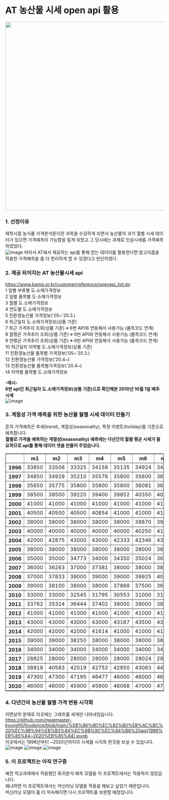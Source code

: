 # AT 농산물 시세 open api 활용   
<img src="https://user-images.githubusercontent.com/71205453/110237763-0ec17400-7f81-11eb-92f6-e16a9bdbc23d.png" width = 600>

### 1. 선정이유    
재학시절 농식품 가격분석론이란 과목을 수강하게 되면서 농산물의 과거 월별 시세 데이터가 있으면 가격예측이 가능함을 알게 되었고 그 당시에는 과제로 인삼시세를 가격예측 하였었다.   
![image](https://user-images.githubusercontent.com/71205453/110237849-960ee780-7f81-11eb-927a-70d3cd87582d.png)
따라서 AT에서 제공하는 api를 통해 얻는 데이터를 활용한다면 알고리즘을 적용한 가격예측을 좀 더 편리하게 할 수 있겠다고 판단하였다.   

### 2. 제공 되어지는 AT 농산물시세 api   
https://www.kamis.or.kr/customer/reference/openapi_list.do   
1	일별 부류별 도.소매가격정보   
2	일별 품목별 도·소매가격정보   
3	월별 도.소매가격정보   
4	연도별 도.소매가격정보   
5	친환경농산물 가격정보('05~'20.3.)   
6	최근일자 도.소매가격정보(상품 기준)   
7	최근 가격추이 조회(상품 기준) ※ 6번 API와 연동해서 사용가능 (품목코드 연계)   
8	월평균 가격추이 조회(상품 기준) ※ 6번 API와 연동해서 사용가능 (품목코드 연계)   
9	연평균 가격추이 조회(상품 기준) ※ 6번 API와 연동해서 사용가능 (품목코드 연계)   
10	최근일자 지역별 도.소매가격정보(상품 기준)   
11	친환경농산물 품목별 가격정보('05~'20.3.)   
12	친환경농산물 가격정보('20.4~)   
13	친환경농산물 품목별가격정보('20.4~)   
14	지역별 품목별 도.소매가격정보   

**-예시-**   
**6번 api인	최근일자 도.소매가격정보(상품 기준)으로 확인해본 2010년 10월 1일 배추 시세**   
![image](https://user-images.githubusercontent.com/71205453/110237868-b2ab1f80-7f81-11eb-9a4b-13a93766d07c.png)

### 3. 계절성 가격 예측을 위한 농산물 월별 시세 데이터 만들기   
흔히 가격예측은 추세(trend), 계절성(seasonality), 특정 이벤트(holiday)를 기준으로 예측합니다.   
**월별로 가격을 예측하는 계절성(seasonality) 예측에는 다년간의 월별 평균 시세가 필요하므로 api를 통해 데이터 셋을 만들어 주었습니다.**   
<table border="1" class="dataframe">
  <thead>
    <tr>
      <th></th>
      <th>m1</th>
      <th>m2</th>
      <th>m3</th>
      <th>m4</th>
      <th>m5</th>
      <th>m6</th>
      <th>m7</th>
      <th>m8</th>
      <th>m9</th>
      <th>m10</th>
      <th>m11</th>
      <th>m12</th>
      <th>avg</th>
    </tr>
  </thead>
  <tbody>
    <tr>
      <th>1996</th>
      <td>33850</td>
      <td>33508</td>
      <td>33325</td>
      <td>34158</td>
      <td>35135</td>
      <td>34924</td>
      <td>34154</td>
      <td>34174</td>
      <td>34850</td>
      <td>35229</td>
      <td>34850</td>
      <td>34850</td>
      <td>34429</td>
    </tr>
    <tr>
      <th>1997</th>
      <td>34850</td>
      <td>34929</td>
      <td>35210</td>
      <td>35576</td>
      <td>35800</td>
      <td>35800</td>
      <td>36025</td>
      <td>37180</td>
      <td>36691</td>
      <td>35423</td>
      <td>34896</td>
      <td>34932</td>
      <td>35616</td>
    </tr>
    <tr>
      <th>1998</th>
      <td>35650</td>
      <td>35775</td>
      <td>35800</td>
      <td>35800</td>
      <td>35800</td>
      <td>36081</td>
      <td>36927</td>
      <td>38585</td>
      <td>38785</td>
      <td>38333</td>
      <td>38088</td>
      <td>38750</td>
      <td>37059</td>
    </tr>
    <tr>
      <th>1999</th>
      <td>38500</td>
      <td>38500</td>
      <td>39220</td>
      <td>39400</td>
      <td>39852</td>
      <td>40350</td>
      <td>40500</td>
      <td>40500</td>
      <td>40500</td>
      <td>40496</td>
      <td>40100</td>
      <td>40100</td>
      <td>39865</td>
    </tr>
    <tr>
      <th>2000</th>
      <td>41000</td>
      <td>41000</td>
      <td>41000</td>
      <td>41000</td>
      <td>41000</td>
      <td>41000</td>
      <td>41000</td>
      <td>41000</td>
      <td>41000</td>
      <td>41000</td>
      <td>40954</td>
      <td>40524</td>
      <td>40955</td>
    </tr>
    <tr>
      <th>2001</th>
      <td>40500</td>
      <td>40500</td>
      <td>40500</td>
      <td>40854</td>
      <td>41000</td>
      <td>41000</td>
      <td>41000</td>
      <td>41000</td>
      <td>40180</td>
      <td>38125</td>
      <td>38000</td>
      <td>38000</td>
      <td>40052</td>
    </tr>
    <tr>
      <th>2002</th>
      <td>38000</td>
      <td>38000</td>
      <td>38000</td>
      <td>38000</td>
      <td>38000</td>
      <td>38870</td>
      <td>39000</td>
      <td>39231</td>
      <td>41000</td>
      <td>39808</td>
      <td>40000</td>
      <td>40000</td>
      <td>38993</td>
    </tr>
    <tr>
      <th>2003</th>
      <td>40000</td>
      <td>40000</td>
      <td>40000</td>
      <td>40000</td>
      <td>40000</td>
      <td>40250</td>
      <td>41000</td>
      <td>41000</td>
      <td>41000</td>
      <td>41000</td>
      <td>42000</td>
      <td>42000</td>
      <td>40700</td>
    </tr>
    <tr>
      <th>2004</th>
      <td>42000</td>
      <td>42875</td>
      <td>43000</td>
      <td>43000</td>
      <td>42333</td>
      <td>42346</td>
      <td>43000</td>
      <td>43000</td>
      <td>42263</td>
      <td>40667</td>
      <td>38286</td>
      <td>38000</td>
      <td>41891</td>
    </tr>
    <tr>
      <th>2005</th>
      <td>38000</td>
      <td>38000</td>
      <td>38000</td>
      <td>38000</td>
      <td>38000</td>
      <td>38000</td>
      <td>38000</td>
      <td>38000</td>
      <td>37409</td>
      <td>36000</td>
      <td>35000</td>
      <td>35000</td>
      <td>37264</td>
    </tr>
    <tr>
      <th>2006</th>
      <td>35000</td>
      <td>35000</td>
      <td>34773</td>
      <td>34000</td>
      <td>34350</td>
      <td>35024</td>
      <td>36200</td>
      <td>37545</td>
      <td>38864</td>
      <td>37526</td>
      <td>36095</td>
      <td>36000</td>
      <td>35878</td>
    </tr>
    <tr>
      <th>2007</th>
      <td>36000</td>
      <td>36263</td>
      <td>37000</td>
      <td>37381</td>
      <td>38000</td>
      <td>38000</td>
      <td>38000</td>
      <td>38000</td>
      <td>38000</td>
      <td>36545</td>
      <td>36000</td>
      <td>36684</td>
      <td>37142</td>
    </tr>
    <tr>
      <th>2008</th>
      <td>37000</td>
      <td>37833</td>
      <td>39000</td>
      <td>39000</td>
      <td>39000</td>
      <td>39925</td>
      <td>40304</td>
      <td>41000</td>
      <td>41000</td>
      <td>39636</td>
      <td>39000</td>
      <td>39000</td>
      <td>39321</td>
    </tr>
    <tr>
      <th>2009</th>
      <td>39000</td>
      <td>38100</td>
      <td>38000</td>
      <td>38000</td>
      <td>37868</td>
      <td>37500</td>
      <td>36630</td>
      <td>35357</td>
      <td>35000</td>
      <td>33857</td>
      <td>33000</td>
      <td>33000</td>
      <td>36251</td>
    </tr>
    <tr>
      <th>2010</th>
      <td>33000</td>
      <td>33000</td>
      <td>32545</td>
      <td>31795</td>
      <td>30553</td>
      <td>31000</td>
      <td>31000</td>
      <td>30750</td>
      <td>30500</td>
      <td>30500</td>
      <td>33000</td>
      <td>33283</td>
      <td>31762</td>
    </tr>
    <tr>
      <th>2011</th>
      <td>33762</td>
      <td>35324</td>
      <td>36444</td>
      <td>37402</td>
      <td>38000</td>
      <td>38000</td>
      <td>38000</td>
      <td>38000</td>
      <td>38000</td>
      <td>38000</td>
      <td>40000</td>
      <td>40595</td>
      <td>37666</td>
    </tr>
    <tr>
      <th>2012</th>
      <td>41000</td>
      <td>41000</td>
      <td>41000</td>
      <td>41000</td>
      <td>41000</td>
      <td>41000</td>
      <td>41000</td>
      <td>40750</td>
      <td>40000</td>
      <td>40000</td>
      <td>42864</td>
      <td>43000</td>
      <td>41131</td>
    </tr>
    <tr>
      <th>2013</th>
      <td>43000</td>
      <td>43000</td>
      <td>43000</td>
      <td>43000</td>
      <td>43167</td>
      <td>43500</td>
      <td>43500</td>
      <td>43500</td>
      <td>43500</td>
      <td>43452</td>
      <td>42214</td>
      <td>42000</td>
      <td>43065</td>
    </tr>
    <tr>
      <th>2014</th>
      <td>42000</td>
      <td>42000</td>
      <td>42000</td>
      <td>41614</td>
      <td>41000</td>
      <td>41000</td>
      <td>41000</td>
      <td>41000</td>
      <td>40528</td>
      <td>40000</td>
      <td>40000</td>
      <td>39262</td>
      <td>40953</td>
    </tr>
    <tr>
      <th>2015</th>
      <td>39000</td>
      <td>39000</td>
      <td>38250</td>
      <td>38000</td>
      <td>38000</td>
      <td>38000</td>
      <td>38000</td>
      <td>38000</td>
      <td>38000</td>
      <td>35405</td>
      <td>34905</td>
      <td>34500</td>
      <td>37397</td>
    </tr>
    <tr>
      <th>2016</th>
      <td>34000</td>
      <td>34000</td>
      <td>34000</td>
      <td>34000</td>
      <td>34000</td>
      <td>34000</td>
      <td>34000</td>
      <td>33205</td>
      <td>31211</td>
      <td>26550</td>
      <td>30000</td>
      <td>30000</td>
      <td>32409</td>
    </tr>
    <tr>
      <th>2017</th>
      <td>28825</td>
      <td>28000</td>
      <td>28000</td>
      <td>28000</td>
      <td>28000</td>
      <td>28024</td>
      <td>29452</td>
      <td>30432</td>
      <td>32167</td>
      <td>34500</td>
      <td>36841</td>
      <td>38211</td>
      <td>30802</td>
    </tr>
    <tr>
      <th>2018</th>
      <td>38818</td>
      <td>40583</td>
      <td>42019</td>
      <td>42752</td>
      <td>42850</td>
      <td>43063</td>
      <td>44155</td>
      <td>44300</td>
      <td>44300</td>
      <td>45243</td>
      <td>47695</td>
      <td>47300</td>
      <td>43595</td>
    </tr>
    <tr>
      <th>2019</th>
      <td>47300</td>
      <td>47300</td>
      <td>47195</td>
      <td>46477</td>
      <td>46000</td>
      <td>46000</td>
      <td>46000</td>
      <td>46000</td>
      <td>45437</td>
      <td>42975</td>
      <td>46000</td>
      <td>46000</td>
      <td>46108</td>
    </tr>
    <tr>
      <th>2020</th>
      <td>46000</td>
      <td>46000</td>
      <td>45900</td>
      <td>45800</td>
      <td>46068</td>
      <td>47000</td>
      <td>47352</td>
      <td>47725</td>
      <td>48100</td>
      <td>49292</td>
      <td>52400</td>
      <td>52600</td>
      <td>47823</td>
    </tr>
  </tbody>
</table>

### 4. 다년간의 농산물 월별 가격 변동 시각화

지면상의 문제로 이곳에는 그래프를 세개만 나타내었습니다.   
https://github.com/meatmaster-kyungfill/foodprice/blob/main/%EB%86%8D%EC%82%B0%EB%AC%BC%20%EC%9B%94%EB%B3%84%EC%8B%9C%EC%84%B8%20api(1996%EB%85%84~2020%EB%85%84).ipynb   
이곳에서는 1996년부터 ~2020년까지의 시세를 시각화 한것을 보실 수 있습니다.   
![image](https://user-images.githubusercontent.com/71205453/110238734-9198fd80-7f86-11eb-8ed7-a4b189920cc6.png)
![image](https://user-images.githubusercontent.com/71205453/110238763-c2793280-7f86-11eb-9884-bae9a986241c.png)
![image](https://user-images.githubusercontent.com/71205453/110238772-c9a04080-7f86-11eb-8bf1-5407815804d6.png)


### 5. 이 프로젝트는 아직 연구중   

예전 학교과제에서 적용했던 회귀분석 예측 모델을 이 프로젝트에서는 적용하지 않았습니다.   
왜냐하면 이 프로젝트에서는 머신러닝 모델을 적용을 해보고 싶었기 때문입니다.   
머신러닝 모델이 좀 더 익숙해지면 다시 프로젝트를 보완할 예정입니다.   
